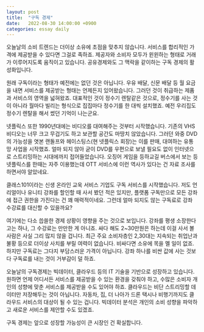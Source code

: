 ```yaml
---
layout: post
title:  "구독 경제"
date:   2022-08-30 14:00:00 +0900
categories: essay daily
---
```


오늘날의 소비 트렌드는 더이상 소유에 초점을 맞추지 않습니다. 서비스를 합리적인 가격에 제공받을 수 있다면 그걸로 족하죠. 제공자와 소비자 모두가 윈윈하는 형태로 거래가 이루어지도록 움직이고 있습니다. 공유경제와도 그 맥락을 같이하는 구독 경제의 활성화입니다.

원래 구독이라는 형태가 예전에는 없던 것은 아닙니다. 우유 배달, 신문 배달 등 월 요금을 내면 서비스를 제공받는 형태는 언제든지 있어왔습니다. 그러던 것이 취급하는 제품과 서비스의 영역을 넓혀왔죠. 대표적인 것이 정수기 렌탈같은 것으로, 정수기를 사는 것이 아니라 월마다 빌리는 형식으로 집집마다 정수기를 한 대씩 설치했죠. 예전 우리집도 정수기 렌탈을 해서 썼던 기억이 나는군요.

넷플릭스 또한 1990년대에는 비디오를 대여해주는 것부터 시작했습니다. 기존의 VHS 비디오는 너무 크고 무겁기도 하고 보관할 공간도 마땅치 않았습니다. 그러던 와중 DVD의 가능성을 엿본 랜돌프와 헤이스팅스(현 넷플릭스 회장)는 이를 판매, 대여하는 유통망 사업을 시작했죠. 얼마 되지 않아 굳이 DVD를 우편으로 보낼 필요도 없이 인터넷으로 스트리밍하는 시대에까지 접어들었습니다. 오징어 게임을 등하교길 버스에서 보는 등 넷플릭스를 한때는 자주 이용했는데 OTT 서비스에 이런 역사가 있다는 건 자료 조사를 하면서야 알았네요.

클래스101이라는 신생 온라인 교욱 서비스 기업도 구독 서비스를 시작했습니다. 저도 언리얼이나 유니티 강좌를 할인할 때 사서 봤던 적은 있지만, 플랫폼 구독만으로 모든 강좌에 접근 권한을 가진다는 건 꽤 매력적이네요. 그런데 얼마 되지도 않는 구독료로 강좌 수강료를 대신할 수 있을까요?

여기에는 다소 씁쓸한 경제 상황이 영향을 주는 것으로 보입니다. 강좌를 평생 소장한다고는 하나, 그 수강료는 만만한 게 아니죠. 싸다 해도 2~30만원은 하는데 이걸 사서 볼 사람은 사실 그리 많지 않을 겁니다. 최근 주요 소비자층인 2,30대는 지속되는 취업난과 불황 등으로 더이상 사치를 부릴 여력이 없습니다. 비싸다면 소유에 목을 멜 일이 없죠. 하지만 구독료는 그다지 부담스러운 가격이 아닙니다. 강좌 하나를 비싼 값에 사는 것보다 구독료를 내는 것이 거부감이 덜 하죠.

오늘날의 구독경제는 빅데이터, 클라우드 등의 IT 기술을 기반으로 성장하고 있습니다. 원하면 언제 어디서든 서비스를 제공받을 수 있는 환경을 갖춰야 하고, 수많은 소비자 개인의 성향에 맞춘 서비스를 제공받을 수도 있어야 하죠. 클라우드는 비단 스트리밍할 데이터만 저장해두는 것이 아닙니다. 자동차, 집, 더 나아가 드론 택시나 비행기까지도 클라우드 서비스의 대상이 될 수 있는 겁니다. 빅데이터 분석은 개인의 소비 성향을 파악하고 새로운 서비스를 제안할 수도 있겠죠.

구독 경제는 앞으로 성장할 가능성이 큰 시장인 건 확실합니다.